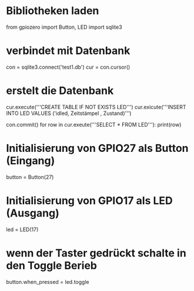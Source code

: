 # Bibliotheken laden
from gpiozero import Button, LED
import sqlite3
# verbindet mit Datenbank
con = sqlite3.connect('test1.db')
cur = con.cursor()

# erstelt die Datenbank
cur.execute('''CREATE TABLE IF NOT EXISTS LED''')
cur.exicute('''INSERT INTO LED VALUES
                    ('idled, Zeitstämpel , Zustand)''')


con.commit()
for row in cur.exeute('''SELECT * FROM LED'''):
    print(row)

        
        

# Initialisierung von GPIO27 als Button (Eingang)
button = Button(27)

# Initialisierung von GPIO17 als LED (Ausgang)
led = LED(17)


# wenn der Taster gedrückt schalte in den Toggle Berieb
button.when_pressed = led.toggle

